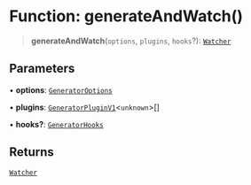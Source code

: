 # Function: generateAndWatch()

> **generateAndWatch**(`options`, `plugins`, `hooks`?): [`Watcher`](../classes/Watcher.md)

## Parameters

• **options**: [`GeneratorOptions`](../interfaces/GeneratorOptions.md)

• **plugins**: [`GeneratorPluginV1`](../interfaces/GeneratorPluginV1.md)\<`unknown`\>[]

• **hooks?**: [`GeneratorHooks`](../interfaces/GeneratorHooks.md)

## Returns

[`Watcher`](../classes/Watcher.md)
